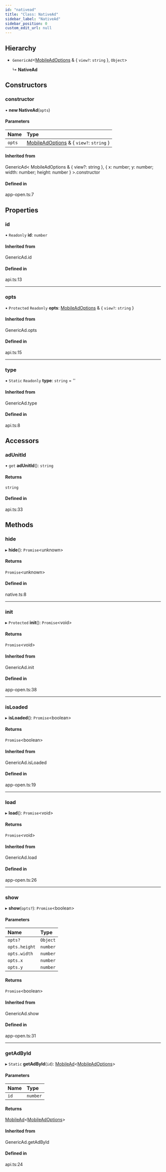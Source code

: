 ```yaml
---
id: "nativead"
title: "Class: NativeAd"
sidebar_label: "NativeAd"
sidebar_position: 0
custom_edit_url: null
---
```


## Hierarchy

- `GenericAd`<[MobileAdOptions](../index.md#mobileadoptions) & { `view?`: `string`  }, `Object`\>

  ↳ **NativeAd**

## Constructors

### constructor

• **new NativeAd**(`opts`)

#### Parameters

| Name | Type |
| :------ | :------ |
| `opts` | [MobileAdOptions](../index.md#mobileadoptions) & { `view?`: `string`  } |

#### Inherited from

GenericAd<
  MobileAdOptions & { view?: string },
  { x: number; y: number; width: number; height: number }
\>.constructor

#### Defined in

app-open.ts:7

## Properties

### id

• `Readonly` **id**: `number`

#### Inherited from

GenericAd.id

#### Defined in

api.ts:13

___

### opts

• `Protected` `Readonly` **opts**: [MobileAdOptions](../index.md#mobileadoptions) & { `view?`: `string`  }

#### Inherited from

GenericAd.opts

#### Defined in

api.ts:15

___

### type

▪ `Static` `Readonly` **type**: `string` = ''

#### Inherited from

GenericAd.type

#### Defined in

api.ts:8

## Accessors

### adUnitId

• `get` **adUnitId**(): `string`

#### Returns

`string`

#### Defined in

api.ts:33

## Methods

### hide

▸ **hide**(): `Promise`<unknown\>

#### Returns

`Promise`<unknown\>

#### Defined in

native.ts:8

___

### init

▸ `Protected` **init**(): `Promise`<void\>

#### Returns

`Promise`<void\>

#### Inherited from

GenericAd.init

#### Defined in

app-open.ts:38

___

### isLoaded

▸ **isLoaded**(): `Promise`<boolean\>

#### Returns

`Promise`<boolean\>

#### Inherited from

GenericAd.isLoaded

#### Defined in

app-open.ts:19

___

### load

▸ **load**(): `Promise`<void\>

#### Returns

`Promise`<void\>

#### Inherited from

GenericAd.load

#### Defined in

app-open.ts:26

___

### show

▸ **show**(`opts?`): `Promise`<boolean\>

#### Parameters

| Name | Type |
| :------ | :------ |
| `opts?` | `Object` |
| `opts.height` | `number` |
| `opts.width` | `number` |
| `opts.x` | `number` |
| `opts.y` | `number` |

#### Returns

`Promise`<boolean\>

#### Inherited from

GenericAd.show

#### Defined in

app-open.ts:31

___

### getAdById

▸ `Static` **getAdById**(`id`): [MobileAd](mobilead.md)<[MobileAdOptions](../index.md#mobileadoptions)\>

#### Parameters

| Name | Type |
| :------ | :------ |
| `id` | `number` |

#### Returns

[MobileAd](mobilead.md)<[MobileAdOptions](../index.md#mobileadoptions)\>

#### Inherited from

GenericAd.getAdById

#### Defined in

api.ts:24
